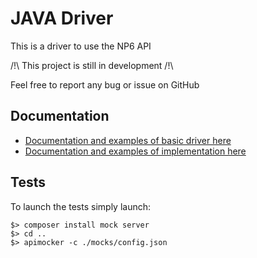 # JAVA Driver

This is a driver to use the NP6 API

/!\ This project is still in development /!\

Feel free to report any bug or issue on GitHub

## Documentation
- [Documentation and examples of basic driver here](./src/main/java/route/README.md)
- [Documentation and examples of implementation here](./src/main/java/implementation/README.md)

## Tests

To launch the tests simply launch:

```
$> composer install mock server
$> cd ..
$> apimocker -c ./mocks/config.json
```
